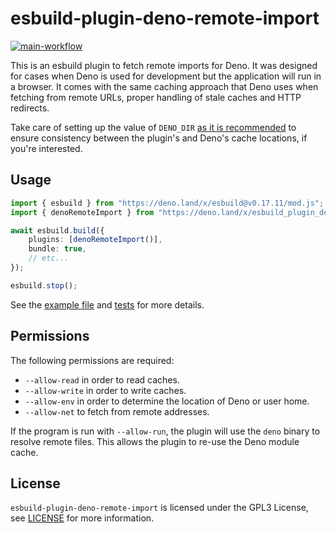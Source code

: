 # esbuild-plugin-deno-remote-import

[![main-workflow](https://github.com/micheledurante/esbuild-plugin-deno-remote-import/actions/workflows/check.yml/badge.svg?branch=main)](https://github.com/micheledurante/esbuild-plugin-deno-remote-import/actions/workflows/check.yml)

This is an esbuild plugin to fetch remote imports for Deno. It was designed for cases when Deno is used for development
but the application will run in a browser. It comes with the same caching approach that Deno uses when fetching from
remote URLs, proper handling of stale caches and HTTP redirects.

Take care of setting up the value of `DENO_DIR`
[as it is recommended](https://github.com/denoland/deno/issues/2630#issuecomment-510100688) to ensure consistency
between the plugin's and Deno's cache locations, if you're interested.

## Usage

```ts
import { esbuild } from "https://deno.land/x/esbuild@v0.17.11/mod.js";
import { denoRemoteImport } from "https://deno.land/x/esbuild_plugin_deno_remote_import";

await esbuild.build({
    plugins: [denoRemoteImport()],
    bundle: true,
    // etc...
});

esbuild.stop();
```

See the [example file](./example/remote_fetch.ts) and [tests](./mod.test.ts) for more details.

## Permissions

The following permissions are required:

- `--allow-read` in order to read caches.
- `--allow-write` in order to write caches.
- `--allow-env` in order to determine the location of Deno or user home.
- `--allow-net` to fetch from remote addresses.

If the program is run with `--allow-run`, the plugin will use the `deno` binary to resolve remote files. This allows the
plugin to re-use the Deno module cache.

## License

`esbuild-plugin-deno-remote-import` is licensed under the GPL3 License, see [LICENSE](./LICENSE) for more information.
